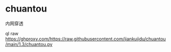 # chuantou
内网穿透

ql raw https://ghproxy.com/https://raw.githubusercontent.com/jiankujidu/chuantou/main/1.3/chuantou.py
